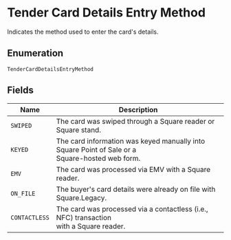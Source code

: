 
# Tender Card Details Entry Method

Indicates the method used to enter the card's details.

## Enumeration

`TenderCardDetailsEntryMethod`

## Fields

| Name | Description |
|  --- | --- |
| `SWIPED` | The card was swiped through a Square reader or Square stand. |
| `KEYED` | The card information was keyed manually into Square Point of Sale or a<br>Square-hosted web form. |
| `EMV` | The card was processed via EMV with a Square reader. |
| `ON_FILE` | The buyer's card details were already on file with Square.Legacy. |
| `CONTACTLESS` | The card was processed via a contactless (i.e., NFC) transaction<br>with a Square reader. |

